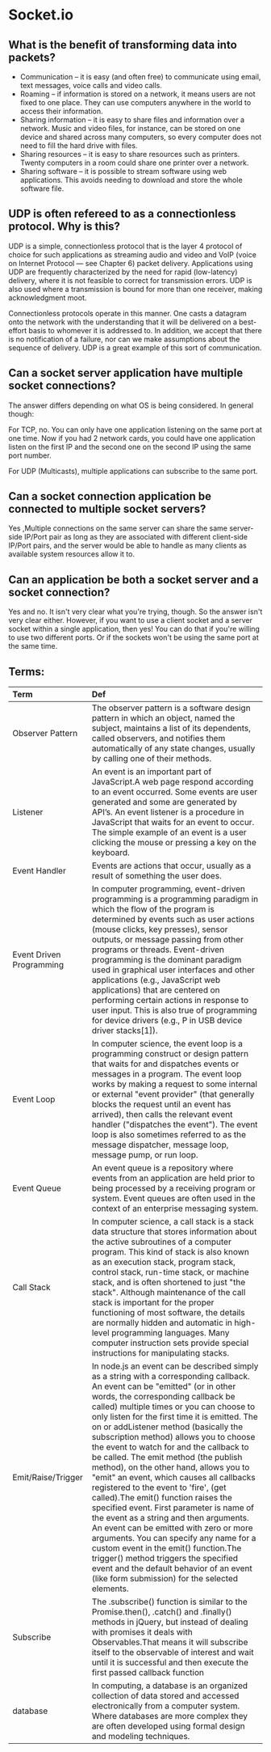# Socket.io


## What is the benefit of transforming data into packets?

- Communication – it is easy (and often free) to communicate using email, text messages, voice calls and video calls.
- Roaming – if information is stored on a network, it means users are not fixed to one place. They can use computers anywhere in the world to access their information.
- Sharing information – it is easy to share files and information over a network. Music and video files, for instance, can be stored on one device and shared across many computers, so every computer does not need to fill the hard drive with files.
- Sharing resources – it is easy to share resources such as printers. Twenty computers in a room could share one printer over a network.
- Sharing software – it is possible to stream software using web applications. This avoids needing to download and store the whole software file.

## UDP is often refereed to as a connectionless protocol. Why is this?

 UDP is a simple, connectionless protocol that is the layer 4 protocol of choice for such applications as streaming audio and video and VoIP (voice on Internet Protocol — see Chapter 6) packet delivery. Applications using UDP are frequently characterized by the need for rapid (low-latency) delivery, where it is not feasible to correct for transmission errors. UDP is also used where a transmission is bound for more than one receiver, making acknowledgment moot.

 Connectionless protocols operate in this manner. One casts a datagram onto the network with the understanding that it will be delivered on a best-effort basis to whomever it is addressed to. In addition, we accept that there is no notification of a failure, nor can we make assumptions about the sequence of delivery. UDP is a great example of this sort of communication.


## Can a socket server application have multiple socket connections?
The answer differs depending on what OS is being considered. In general though:

For TCP, no. You can only have one application listening on the same port at one time. Now if you had 2 network cards, you could have one application listen on the first IP and the second one on the second IP using the same port number.

For UDP (Multicasts), multiple applications can subscribe to the same port.




## Can a socket connection application be connected to multiple socket servers?

Yes ,Multiple connections on the same server can share the same server-side IP/Port pair as long as they are associated with different client-side IP/Port pairs, and the server would be able to handle as many clients as available system resources allow it to.

## Can an application be both a socket server and a socket connection?
Yes and no. It isn't very clear what you're trying, though. So the answer isn't very clear either.
However, if you want to use a client socket and a server socket within a single application, then yes! You can do that if you're willing to use two different ports. Or if the sockets won't be using the same port at the same time.



## Terms:

| Term                            | Def                   |
| :-------------                  |   :----------         |
| Observer Pattern|  The observer pattern is a software design pattern in which an object, named the subject, maintains a list of its dependents, called observers, and notifies them automatically of any state changes, usually by calling one of their methods.|
| Listener|An event is an important part of JavaScript.A web page respond according to an event occurred. Some events are user generated and some are generated by API’s. An event listener is a procedure in JavaScript that waits for an event to occur. The simple example of an event is a user clicking the mouse or pressing a key on the keyboard.|
| Event Handler| Events are actions that occur, usually as a result of something the user does.|
| Event Driven Programming|In computer programming, event-driven programming is a programming paradigm in which the flow of the program is determined by events such as user actions (mouse clicks, key presses), sensor outputs, or message passing from other programs or threads. Event-driven programming is the dominant paradigm used in graphical user interfaces and other applications (e.g., JavaScript web applications) that are centered on performing certain actions in response to user input. This is also true of programming for device drivers (e.g., P in USB device driver stacks[1]).|
| Event Loop|In computer science, the event loop is a programming construct or design pattern that waits for and dispatches events or messages in a program. The event loop works by making a request to some internal or external "event provider" (that generally blocks the request until an event has arrived), then calls the relevant event handler ("dispatches the event"). The event loop is also sometimes referred to as the message dispatcher, message loop, message pump, or run loop.|
| Event Queue|An event queue is a repository where events from an application are held prior to being processed by a receiving program or system. Event queues are often used in the context of an enterprise messaging system.|
| Call Stack|In computer science, a call stack is a stack data structure that stores information about the active subroutines of a computer program. This kind of stack is also known as an execution stack, program stack, control stack, run-time stack, or machine stack, and is often shortened to just "the stack". Although maintenance of the call stack is important for the proper functioning of most software, the details are normally hidden and automatic in high-level programming languages. Many computer instruction sets provide special instructions for manipulating stacks.|
|Emit/Raise/Trigger|In node.js an event can be described simply as a string with a corresponding callback. An event can be "emitted" (or in other words, the corresponding callback be called) multiple times or you can choose to only listen for the first time it is emitted. The on or addListener method (basically the subscription method) allows you to choose the event to watch for and the callback to be called. The emit method (the publish method), on the other hand, allows you to "emit" an event, which causes all callbacks registered to the event to 'fire', (get called).The emit() function raises the specified event. First parameter is name of the event as a string and then arguments. An event can be emitted with zero or more arguments. You can specify any name for a custom event in the emit() function.The trigger() method triggers the specified event and the default behavior of an event (like form submission) for the selected elements.|
| Subscribe|The .subscribe() function is similar to the Promise.then(), .catch() and .finally() methods in jQuery, but instead of dealing with promises it deals with Observables.That means it will subscribe itself to the observable of interest and wait until it is successful and then execute the first passed callback function |
| database|In computing, a database is an organized collection of data stored and accessed electronically from a computer system. Where databases are more complex they are often developed using formal design and modeling techniques.|

